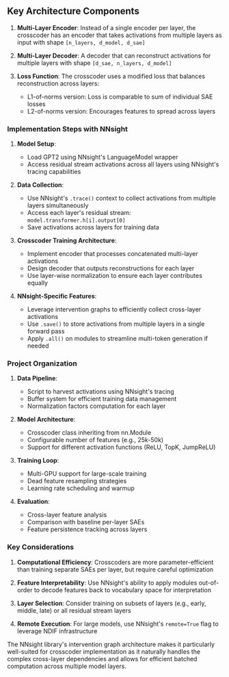 ## Key Architecture Components

1. **Multi-Layer Encoder**: Instead of a single encoder per layer, the crosscoder has an encoder that takes activations from multiple layers as input with shape `[n_layers, d_model, d_sae]`

2. **Multi-Layer Decoder**: A decoder that can reconstruct activations for multiple layers with shape `[d_sae, n_layers, d_model]`

3. **Loss Function**: The crosscoder uses a modified loss that balances reconstruction across layers:
   - L1-of-norms version: Loss is comparable to sum of individual SAE losses
   - L2-of-norms version: Encourages features to spread across layers

### Implementation Steps with NNsight

1. **Model Setup**:
   - Load GPT2 using NNsight's LanguageModel wrapper
   - Access residual stream activations across all layers using NNsight's tracing capabilities

2. **Data Collection**:
   - Use NNsight's `.trace()` context to collect activations from multiple layers simultaneously
   - Access each layer's residual stream: `model.transformer.h[i].output[0]`
   - Save activations across layers for training data

3. **Crosscoder Training Architecture**:
   - Implement encoder that processes concatenated multi-layer activations
   - Design decoder that outputs reconstructions for each layer
   - Use layer-wise normalization to ensure each layer contributes equally

4. **NNsight-Specific Features**:
   - Leverage intervention graphs to efficiently collect cross-layer activations
   - Use `.save()` to store activations from multiple layers in a single forward pass
   - Apply `.all()` on modules to streamline multi-token generation if needed

### Project Organization

1. **Data Pipeline**:
   - Script to harvest activations using NNsight's tracing
   - Buffer system for efficient training data management
   - Normalization factors computation for each layer

2. **Model Architecture**:
   - Crosscoder class inheriting from nn.Module
   - Configurable number of features (e.g., 25k-50k)
   - Support for different activation functions (ReLU, TopK, JumpReLU)

3. **Training Loop**:
   - Multi-GPU support for large-scale training
   - Dead feature resampling strategies
   - Learning rate scheduling and warmup

4. **Evaluation**:
   - Cross-layer feature analysis
   - Comparison with baseline per-layer SAEs
   - Feature persistence tracking across layers

### Key Considerations

1. **Computational Efficiency**: Crosscoders are more parameter-efficient than training separate SAEs per layer, but require careful optimization

2. **Feature Interpretability**: Use NNsight's ability to apply modules out-of-order to decode features back to vocabulary space for interpretation

3. **Layer Selection**: Consider training on subsets of layers (e.g., early, middle, late) or all residual stream layers

4. **Remote Execution**: For large models, use NNsight's `remote=True` flag to leverage NDIF infrastructure

The NNsight library's intervention graph architecture makes it particularly well-suited for crosscoder implementation as it naturally handles the complex cross-layer dependencies and allows for efficient batched computation across multiple model layers.
